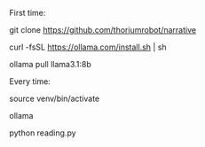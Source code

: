First time:

git clone https://github.com/thoriumrobot/narrative

curl -fsSL https://ollama.com/install.sh | sh

ollama pull llama3.1:8b

Every time:

source venv/bin/activate

ollama

python reading.py

